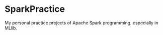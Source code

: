 SparkPractice
=============

My personal practice projects of Apache Spark programming, especially in MLlib.
